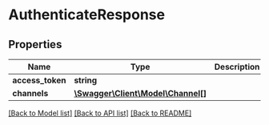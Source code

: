# AuthenticateResponse

## Properties
Name | Type | Description | Notes
------------ | ------------- | ------------- | -------------
**access_token** | **string** |  | [optional] 
**channels** | [**\Swagger\Client\Model\Channel[]**](Channel.md) |  | [optional] 

[[Back to Model list]](../README.md#documentation-for-models) [[Back to API list]](../README.md#documentation-for-api-endpoints) [[Back to README]](../README.md)


